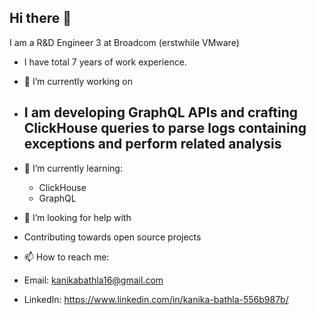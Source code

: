 ## Hi there 👋

<!--
**TechnoKanika/TechnoKanika** is a ✨ _special_ ✨ repository because its `README.md` (this file) appears on your GitHub profile.

Here are some ideas to get you started:

- 🔭 I’m currently working on ...
- 🌱 I’m currently learning ...
- 👯 I’m looking to collaborate on ...
- 🤔 I’m looking for help with ...
- 💬 Ask me about ...
- 📫 How to reach me: ...
- 😄 Pronouns: ...
- ⚡ Fun fact: ...
-->
I am a R&D Engineer 3 at Broadcom (erstwhile VMware)

- I have total 7 years of work experience.

- 🔭 I’m currently working on
- I am developing GraphQL APIs and crafting ClickHouse queries to parse logs containing exceptions and perform related analysis
    - 
- 🌱 I’m currently learning:
   - ClickHouse 
   - GraphQL
     
 - 🤔 I’m looking for help with
 - Contributing towards open source projects

- 📫 How to reach me:
- Email: kanikabathla16@gmail.com
- LinkedIn: https://www.linkedin.com/in/kanika-bathla-556b987b/

  

     
